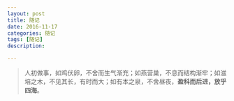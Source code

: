 ```yaml
---
layout: post
title: 随记
date: 2016-11-17
categories: 随记
tags: [随记]
description: 

---
```


> 人初做事，如鸡伏卵，不舍而生气渐充；如燕营巢，不息而结构渐牢；如滋培之木，不见其长，有时而大；如有本之泉，不舍昼夜，**盈科而后进，放乎四海**。
